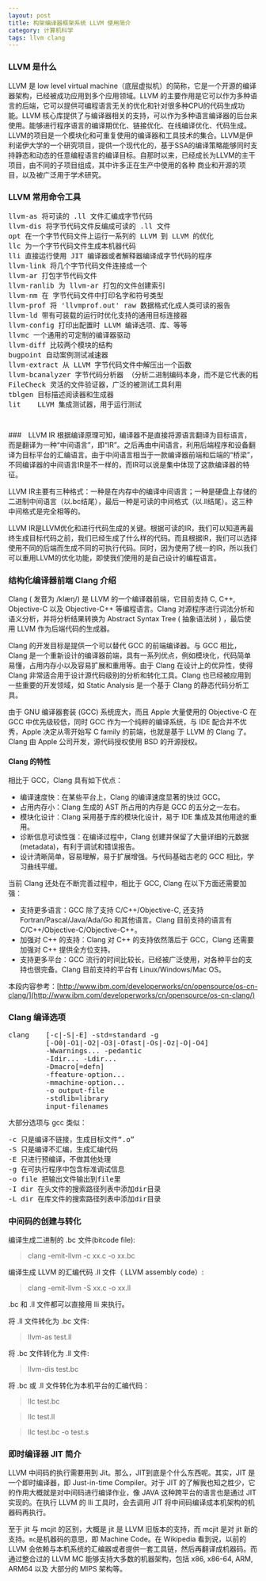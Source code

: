 ```yaml
---
layout: post
title: 构架编译器框架系统 LLVM 使用简介
category: 计算机科学
tags: llvm clang
---
```


### LLVM 是什么
LLVM 是 low level virtual machine（底层虚拟机）的简称，它是一个开源的编译器架构，已经被成功应用到多个应用领域。LLVM 的主要作用是它可以作为多种语言的后端，它可以提供可编程语言无关的优化和针对很多种CPU的代码生成功能。LLVM 核心库提供了与编译器相关的支持，可以作为多种语言编译器的后台来使用。能够进行程序语言的编译期优化、链接优化、在线编译优化、代码生成。LLVM的项目是一个模块化和可重复使用的编译器和工具技术的集合。LLVM是伊利诺伊大学的一个研究项目，提供一个现代化的，基于SSA的编译策略能够同时支持静态和动态的任意编程语言的编译目标。自那时以来，已经成长为LLVM的主干项目，由不同的子项目组成，其中许多正在生产中使用的各种 商业和开源的项目，以及被广泛用于学术研究。

### LLVM 常用命令工具
<div class="hblock"><pre>
llvm-as 将可读的 .ll 文件汇编成字节代码
llvm-dis 将字节代码文件反编成可读的 .ll 文件
opt 在一个字节代码文件上运行一系列的 LLVM 到 LLVM 的优化
llc 为一个字节代码文件生成本机器代码
lli 直接运行使用 JIT 编译器或者解释器编译成字节代码的程序
llvm-link 将几个字节代码文件连接成一个
llvm-ar 打包字节代码文件
llvm-ranlib 为 llvm-ar 打包的文件创建索引
llvm-nm 在 字节代码文件中打印名字和符号类型
llvm-prof 将 'llvmprof.out' raw 数据格式化成人类可读的报告
llvm-ld 带有可装载的运行时优化支持的通用目标连接器
llvm-config 打印出配置时 LLVM 编译选项、库、等等
llvmc 一个通用的可定制的编译器驱动
llvm-diff 比较两个模块的结构
bugpoint 自动案例测试减速器
llvm-extract 从 LLVM 字节代码文件中解压出一个函数
llvm-bcanalyzer 字节代码分析器 （分析二进制编码本身，而不是它代表的程序）
FileCheck 灵活的文件验证器，广泛的被测试工具利用
tblgen 目标描述阅读器和生成器
lit    LLVM 集成测试器，用于运行测试 
<pre></div>

###　LLVM IR
根据编译原理可知，编译器不是直接将源语言翻译为目标语言，而是翻译为一种“中间语言”，即“IR”。之后再由中间语言，利用后端程序和设备翻译为目标平台的汇编语言。由于中间语言相当于一款编译器前端和后端的“桥梁”，不同编译器的中间语言IR是不一样的，而IR可以说是集中体现了这款编译器的特征。

LLVM IR主要有三种格式：一种是在内存中的编译中间语言；一种是硬盘上存储的二进制中间语言（以.bc结尾），最后一种是可读的中间格式（以.ll结尾）。这三种中间格式是完全相等的。

LLVM IR是LLVM优化和进行代码生成的关键。根据可读的IR，我们可以知道再最终生成目标代码之前，我们已经生成了什么样的代码。而且根据IR，我们可以选择使用不同的后端而生成不同的可执行代码。同时，因为使用了统一的IR，所以我们可以重用LLVM的优化功能，即使我们使用的是自己设计的编程语言。

### 结构化编译器前端 Clang 介绍
Clang ( 发音为 /klæŋ/) 是 LLVM 的一个编译器前端，它目前支持 C, C++, Objective-C 以及 Objective-C++ 等编程语言。Clang 对源程序进行词法分析和语义分析，并将分析结果转换为 Abstract Syntax Tree ( 抽象语法树 ) ，最后使用 LLVM 作为后端代码的生成器。

Clang 的开发目标是提供一个可以替代 GCC 的前端编译器。与 GCC 相比，Clang 是一个重新设计的编译器前端，具有一系列优点，例如模块化，代码简单易懂，占用内存小以及容易扩展和重用等。由于 Clang 在设计上的优异性，使得 Clang 非常适合用于设计源代码级别的分析和转化工具。Clang 也已经被应用到一些重要的开发领域，如 Static Analysis 是一个基于 Clang 的静态代码分析工具。

由于 GNU 编译器套装 (GCC) 系统庞大，而且 Apple 大量使用的 Objective-C 在 GCC 中优先级较低，同时 GCC 作为一个纯粹的编译系统，与 IDE 配合并不优秀，Apple 决定从零开始写 C family 的前端，也就是基于 LLVM 的 Clang 了。Clang 由 Apple 公司开发，源代码授权使用 BSD 的开源授权。

#### Clang 的特性
相比于 GCC，Clang 具有如下优点：

- 编译速度快：在某些平台上，Clang 的编译速度显著的快过 GCC。
- 占用内存小：Clang 生成的 AST 所占用的内存是 GCC 的五分之一左右。
- 模块化设计：Clang 采用基于库的模块化设计，易于 IDE 集成及其他用途的重用。
- 诊断信息可读性强：在编译过程中，Clang 创建并保留了大量详细的元数据 (metadata)，有利于调试和错误报告。
- 设计清晰简单，容易理解，易于扩展增强。与代码基础古老的 GCC 相比，学习曲线平缓。

当前 Clang 还处在不断完善过程中，相比于 GCC, Clang 在以下方面还需要加强：

- 支持更多语言：GCC 除了支持 C/C++/Objective-C, 还支持 Fortran/Pascal/Java/Ada/Go 和其他语言。Clang 目前支持的语言有 C/C++/Objective-C/Objective-C++。
- 加强对 C++ 的支持：Clang 对 C++ 的支持依然落后于 GCC，Clang 还需要加强对 C++ 提供全方位支持。
- 支持更多平台：GCC 流行的时间比较长，已经被广泛使用，对各种平台的支持也很完备。Clang 目前支持的平台有 Linux/Windows/Mac OS。

本段内容参考：[http://www.ibm.com/developerworks/cn/opensource/os-cn-clang/](http://www.ibm.com/developerworks/cn/opensource/os-cn-clang/)

### Clang 编译选项
<div class="hblock"><pre>
clang    [-c|-S|-E] -std=standard -g
         [-O0|-O1|-O2|-O3|-Ofast|-Os|-Oz|-O|-O4]
         -Wwarnings... -pedantic
         -Idir... -Ldir...
         -Dmacro[=defn]
         -ffeature-option...
         -mmachine-option...
         -o output-file
         -stdlib=library
         input-filenames
</pre></div>

大部分选项与 gcc 类似：
<div class="hblock"><pre>
-c 只是编译不链接，生成目标文件“.o” 
-S 只是编译不汇编，生成汇编代码 
-E 只进行预编译，不做其他处理 
-g 在可执行程序中包含标准调试信息 
-o file 把输出文件输出到file里  
-I dir 在头文件的搜索路径列表中添加dir目录 
-L dir 在库文件的搜索路径列表中添加dir目录
</pre></div>

### 中间码的创建与转化
编译生成二进制的 .bc 文件(bitcode file):
> clang -emit-llvm -c xx.c -o xx.bc

编译生成 LLVM 的汇编代码 .ll 文件（ LLVM assembly code）:
> clang -emit-llvm -S xx.c -o xx.ll

.bc 和 .ll 文件都可以直接用 lli 来执行。

将 .ll 文件转化为 .bc 文件:
> llvm-as test.ll

将 .bc 文件转化为 .ll 文件:
> llvm-dis test.bc

将 .bc 或 .ll 文件转化为本机平台的汇编代码：
> llc test.bc

> llc test.ll

> llc test.bc -o test.s

### 即时编译器 JIT 简介
LLVM 中间码的执行需要用到 Jit。那么，JIT到底是个什么东西呢。其实，JIT 是一个即时编译器，即 Just-in-time Compiler。对于 JIT 的了解我也知之胜少，它的作用大概就是对中间码进行编译作业，像 JAVA 这种跨平台的语言也是通过 JIT 实现的。在执行 LLVM 的 lli 工具时，会去调用 JIT 将中间码编译成本机架构的机器码再执行。

至于 jit 与 mcjit 的区别，大概是 jit 是 LLVM 旧版本的支持，而 mcjit 是对 jit 新的支持。`mc`是机器码的意思，即 Machine Code。在 Wikipedia 看到说，以前的 LLVM 会依赖与本机系统的汇编器或者提供一套工具链，然后再翻译成机器码。而通过整合过的 LLVM MC 能够支持大多数的机器架构，包括 x86, x86-64, ARM, ARM64 以及 大部分的 MIPS 架构等。